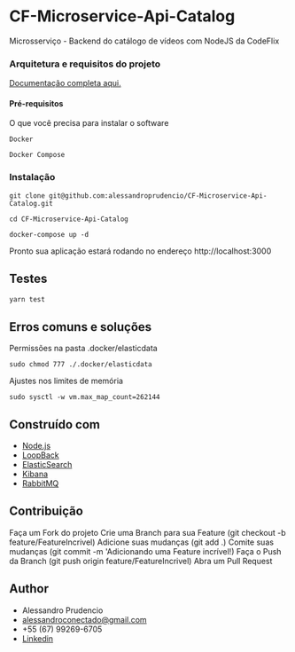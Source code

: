 # CF-Microservice-Api-Catalog

Microsserviço - Backend do catálogo de vídeos com NodeJS da CodeFlix

### Arquitetura e requisitos do projeto

[Documentação completa aqui.](https://github.com/alessandroprudencio/CodeFlix)

#### Pré-requisitos

O que você precisa para instalar o software

```
Docker
```

```
Docker Compose
```

### Instalação

```
git clone git@github.com:alessandroprudencio/CF-Microservice-Api-Catalog.git
```

```
cd CF-Microservice-Api-Catalog
```

```
docker-compose up -d
```

Pronto sua aplicação estará rodando no endereço http://localhost:3000

## Testes

```sh
yarn test
```

## Erros comuns e soluções

Permissões na pasta .docker/elasticdata

```
sudo chmod 777 ./.docker/elasticdata
```

Ajustes nos limites de memória

```
sudo sysctl -w vm.max_map_count=262144
```

## Construído com

- [Node.js](https://nodejs.org/)
- [LoopBack](https://loopback.io/)
- [ElasticSearch](https://www.elastic.co/)
- [Kibana](https://www.elastic.co/pt/kibana)
- [RabbitMQ](https://www.rabbitmq.com/)

## Contribuição

Faça um Fork do projeto Crie uma Branch para sua Feature (git checkout -b feature/FeatureIncrivel)
Adicione suas mudanças (git add .)
Comite suas mudanças (git commit -m 'Adicionando uma Feature incrível!)
Faça o Push da Branch (git push origin feature/FeatureIncrivel)
Abra um Pull Request

## Author

- Alessandro Prudencio
- alessandroconectado@gmail.com
- +55 (67) 99269-6705
- [Linkedin](https://www.linkedin.com/in/alessandro-prudencio/)

```

```
